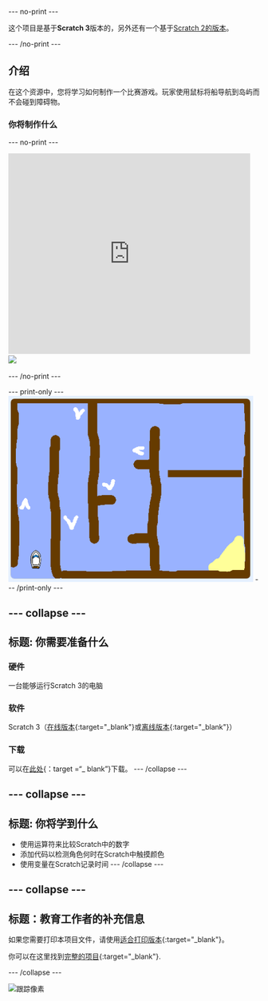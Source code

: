 \--- no-print \---

这个项目是基于**Scratch 3**版本的，另外还有一个基于[Scratch 2的版本](https://projects.raspberrypi.org/en/projects/boat-race-scratch2)。

\--- /no-print \---

## 介绍

在这个资源中，您将学习如何制作一个比赛游戏。玩家使用鼠标将船导航到岛屿而不会碰到障碍物。

### 你将制作什么

\--- no-print \---

<div class="scratch-preview">
  <iframe allowtransparency="true" width="485" height="402" src="https://scratch.mit.edu/projects/embed/276662533/?autostart=false" frameborder="0" scrolling="no"></iframe>
  <img src="images / boat_race_demo.png">
</div>

\--- /no-print \---

\--- print-only \--- ![boat race demo](images/boat_race_demo.png) \--- /print-only \---

## \--- collapse \---

## 标题: 你需要准备什么

### 硬件

一台能够运行Scratch 3的电脑

### 软件

Scratch 3（[在线版本](https://rpf.io/scratchon){:target="_blank"}或[离线版本](https://rpf.io/scratchoff){:target="_blank"}）

### 下载

可以在[此处](http://rpf.io/p/en/boat-race-go){：target =“_ blank”}下载。 \--- /collapse \---

## \--- collapse \---

## 标题: 你将学到什么

- 使用运算符来比较Scratch中的数字
- 添加代码以检测角色何时在Scratch中触摸颜色
- 使用变量在Scratch记录时间 \--- /collapse \---

## \--- collapse \---

## 标题：教育工作者的补充信息

如果您需要打印本项目文件，请使用[适合打印版本](https://projects.raspberrypi.org/en/projects/boat-race/print){:target="_blank"}。

你可以在这里找到[完整的项目](http://rpf.io/p/en/boat-race-get){:target="_blank"}.

\--- /collapse \---

![跟踪像素](https://code.org/api/hour/begin_codeclub_boatrace.png)